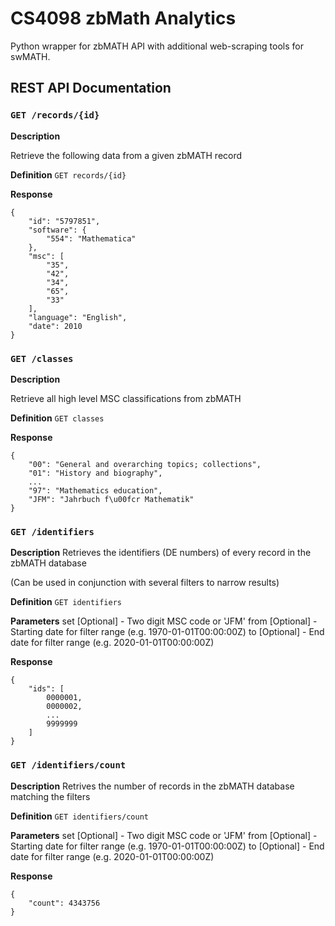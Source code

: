 # CS4098 zbMath Analytics

Python wrapper for zbMATH API with additional web-scraping tools for swMATH.

## REST API Documentation

### `GET /records/{id}`

**Description**

Retrieve the following data from a given zbMATH record

**Definition**
`GET records/{id}`

**Response**
```
{
    "id": "5797851",
    "software": {
        "554": "Mathematica"
    },
    "msc": [
        "35",
        "42",
        "34",
        "65",
        "33"
    ],
    "language": "English",
    "date": 2010
}
```

### `GET /classes`

**Description**

Retrieve all high level MSC classifications from zbMATH

**Definition**
`GET classes`

**Response**
```
{
    "00": "General and overarching topics; collections",
    "01": "History and biography",
    ...
    "97": "Mathematics education",
    "JFM": "Jahrbuch f\u00fcr Mathematik"
}
```

### `GET /identifiers`

**Description**
Retrieves the identifiers (DE numbers) of every record in the zbMATH database

(Can be used in conjunction with several filters to narrow results)

**Definition**
`GET identifiers`

**Parameters**
set \[Optional\] - Two digit MSC code or 'JFM'
from \[Optional\] - Starting date for filter range (e.g. 1970-01-01T00:00:00Z)
to \[Optional\] - End date for filter range (e.g. 2020-01-01T00:00:00Z)

**Response**
```
{
    "ids": [
        0000001,
        0000002,
        ...
        9999999
    ]
}
```

### `GET /identifiers/count`

**Description**
Retrives the number of records in the zbMATH database matching the filters

**Definition**
`GET identifiers/count`

**Parameters**
set \[Optional\] - Two digit MSC code or 'JFM'
from \[Optional\] - Starting date for filter range (e.g. 1970-01-01T00:00:00Z)
to \[Optional\] - End date for filter range (e.g. 2020-01-01T00:00:00Z)

**Response**
```
{
    "count": 4343756
}
```
